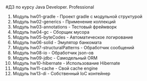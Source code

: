#ДЗ по курсу Java Developer. Professional
1. Модуль hw01-gradle - Проект gradle с модульной структурой
2. Модуль hw02-generics - Применение коллекций
3. Модуль hw03-annotations - Тестовый фреймворк
4. Модуль hw04-gc - Сборщик мусора
5. Модуль hw05-byteCodes - Автоматическое логирование
6. Модуль hw06-solid - Эмулятор банкомата
7. Модуль hw07-structuralPatterns - Обработчик сообщений
8. Модуль hw08-io - Обработчик json-ов
9. Модуль hw09-jdbc - Самодельный ORM
10. Модуль hw10-hibernate - Использование Hibernate
11. Модуль hw11-cache - Свой cache engine
12. Модуль hw13-di - Собственный IoC контейнер